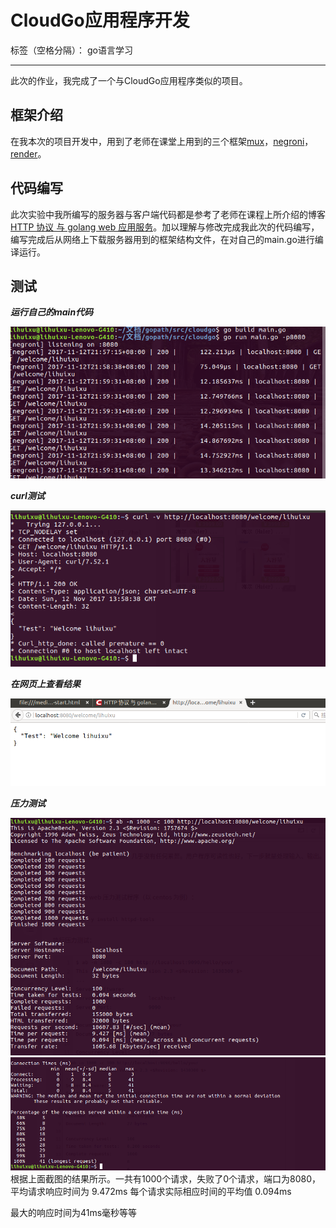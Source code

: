 ﻿# CloudGo应用程序开发
标签（空格分隔）： go语言学习

---
此次的作业，我完成了一个与CloudGo应用程序类似的项目。

## 框架介绍

在我本次的项目开发中，用到了老师在课堂上用到的三个框架[mux]()，[negroni]()，[render]()。
## 代码编写

此次实验中我所编写的服务器与客户端代码都是参考了老师在课程上所介绍的博客[HTTP 协议 与 golang web 应用服务](http://blog.csdn.net/pmlpml/article/details/78404838)。加以理解与修改完成我此次的代码编写，编写完成后从网络上下载服务器用到的框架结构文件，在对自己的main.go进行编译运行。

## 测试

***运行自己的main代码***

![代码运行截图](/截图/4.png)

***curl测试***

![curl截图](/截图/2.png)

***在网页上查看结果***

![网页结果截图](/截图/1.png)

***压力测试***

![](/截图/3.1.png)
![](/截图/3.2.png)
根据上面截图的结果所示。一共有1000个请求，失败了0个请求，端口为8080， 平均请求响应时间为 9.472ms 每个请求实际相应时间的平均值 0.094ms

最大的响应时间为41ms毫秒等等


